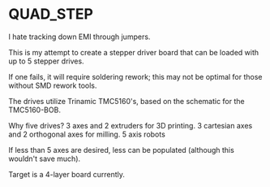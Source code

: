 # QUAD_STEP

I hate tracking down EMI through jumpers.

This is my attempt to create a stepper driver board that can be loaded with up to 5 stepper drives.

If one fails, it will require soldering rework; this may not be optimal for those without SMD rework tools.

The drives utilize Trinamic TMC5160's, based on the schematic for the TMC5160-BOB.

Why five drives? 
	3 axes and 2 extruders for 3D printing.
	3 cartesian axes and 2 orthogonal axes for milling.
	5 axis robots

If less than 5 axes are desired, less can be populated (although this wouldn't save much).

Target is a 4-layer board currently.
